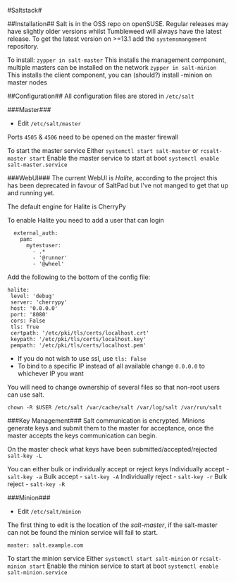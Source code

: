 #Saltstack#

##Installation##
Salt is in the OSS repo on openSUSE. Regular releases may have slightly older versions whilst Tumbleweed will always have the latest release. To get the latest version on >=13.1 add the `systemsmangement` repository.

To install:
`zypper in salt-master` This installs the management component, multiple masters can be installed on the network
`zypper in salt-minion` This installs the client component, you can (should?) install -minion on master nodes

##Configuration##
All configuration files are stored in `/etc/salt`

###Master###
* Edit `/etc/salt/master`

Ports `4505` & `4506` need to be opened on the master firewall

To start the master service
Either `systemctl start salt-master` or `rcsalt-master start`
Enable the master service to start at boot `systemctl enable salt-master.service`

###WebUI###
The current WebUI is _Halite_, according to the project this has been deprecated in favour of SaltPad but I've not manged to get that up and running yet.

The default engine for Halite is CherryPy

To enable Halite you need to add a user that can login

      external_auth:  
        pam:  
          mytestuser:  
            - .*  
            - '@runner'  
            - '@wheel'
      
Add the following to the bottom of the config file:

    halite:  
     level: 'debug'  
     server: 'cherrypy'  
     host: '0.0.0.0'  
     port: '8080'  
     cors: False  
     tls: True  
     certpath: '/etc/pki/tls/certs/localhost.crt'  
     keypath: '/etc/pki/tls/certs/localhost.key'  
     pempath: '/etc/pki/tls/certs/localhost.pem'  

* If you do not wish to use ssl, use `tls: False`
* To bind to a specific IP instead of all available change `0.0.0.0` to whichever IP you want

You will need to change ownership of several files so that non-root users can use salt.

`chown -R $USER /etc/salt /var/cache/salt /var/log/salt /var/run/salt`

###Key Management###
Salt communication is encrypted. Minions generate keys and submit them to the master for acceptance, once the master accepts the keys communication can begin.

On the master check what keys have been submitted/accepted/rejected
`salt-key -L`

You can either bulk or individually accept or reject keys
Individually accept - `salt-key -a`
Bulk accept - `salt-key -A`
Individually reject - `salt-key -r`
Bulk reject - `salt-key -R`

###Minion###
* Edit `/etc/salt/minion`

The first thing to edit is the location of the _salt-master_, if the salt-master can not be found the minion service will fail to start.

    master: salt.example.com 

To start the minion service
Either `systemctl start salt-minion` or `rcsalt-minion start`
Enable the minion service to start at boot `systemctl enable salt-minion.service`